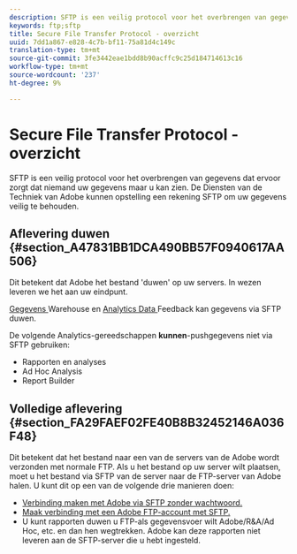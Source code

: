 ```yaml
---
description: SFTP is een veilig protocol voor het overbrengen van gegevens dat ervoor zorgt dat niemand uw gegevens maar u kan zien. De Diensten van de Techniek van Adobe kunnen opstelling een rekening SFTP om uw gegevens veilig te behouden.
keywords: ftp;sftp
title: Secure File Transfer Protocol - overzicht
uuid: 7dd1a867-e828-4c7b-bf11-75a81d4c149c
translation-type: tm+mt
source-git-commit: 3fe3442eae1bdd8b90acffc9c25d184714613c16
workflow-type: tm+mt
source-wordcount: '237'
ht-degree: 9%

---
```



# Secure File Transfer Protocol - overzicht

SFTP is een veilig protocol voor het overbrengen van gegevens dat ervoor zorgt dat niemand uw gegevens maar u kan zien. De Diensten van de Techniek van Adobe kunnen opstelling een rekening SFTP om uw gegevens veilig te behouden.

## Aflevering duwen {#section_A47831BB1DCA490BB57F0940617AA506}

Dit betekent dat Adobe het bestand &#39;duwen&#39; op uw servers. In wezen leveren we het aan uw eindpunt.

[Gegevens ](/help/export/ftp-and-sftp/c-sftp/ftp-sftp-dw.md) Warehouse en  [Analytics Data ](https://docs.adobe.com/content/help/en/analytics/export/analytics-data-feed/data-feed-overview.html) Feedback kan gegevens via SFTP duwen.

De volgende Analytics-gereedschappen **kunnen**-pushgegevens niet via SFTP gebruiken:

* Rapporten en analyses
* Ad Hoc Analysis
* Report Builder

## Volledige aflevering {#section_FA29FAEF02FE40B8B32452146A036F48}

Dit betekent dat het bestand naar een van de servers van de Adobe wordt verzonden met normale FTP. Als u het bestand op uw server wilt plaatsen, moet u het bestand via SFTP van de server naar de FTP-server van Adobe halen. U kunt dit op een van de volgende drie manieren doen:

* [Verbinding maken met Adobe via SFTP zonder wachtwoord.](/help/export/ftp-and-sftp/c-sftp/ftp-sftp-cert-auth.md)
* [Maak verbinding met een Adobe FTP-account met SFTP.](/help/export/ftp-and-sftp/c-sftp/ftp-sftp-connect.md)
* U kunt rapporten duwen u FTP-als gegevensvoer wilt Adobe/R&amp;A/Ad Hoc, etc. en dan hen wegtrekken. Adobe kan deze rapporten niet leveren aan de SFTP-server die u hebt ingesteld.


